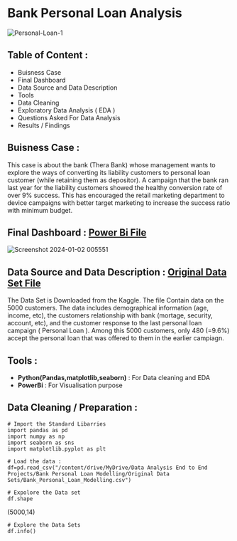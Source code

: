 # Bank Personal Loan Analysis
![Personal-Loan-1](https://github.com/himanshucgithub/Project/assets/112814361/a0f32c4d-1c91-4ca1-9080-361b367425e5)

## Table of Content :
* Buisness Case
* Final Dashboard
* Data Source and Data Description
* Tools
* Data Cleaning
* Exploratory Data Analysis ( EDA )
* Questions Asked For Data Analysis
* Results / Findings

## Buisness Case :
This case is about the bank (Thera Bank) whose management wants to explore the ways of converting its liability customers to personal loan customer (while retaining them as depositor). A campaign that the bank ran last year for the liability customers showed the healthy conversion rate of over 9% success. This has encouraged the retail marketing department to device campaigns with better target marketing to increase the success ratio with minimum budget.

## Final Dashboard : [Power Bi File](https://github.com/himanshucgithub/Files/blob/main/End%20to%20End%20Projects/Bank%20Personal%20Loan%20Analysis/Bank%20Personal%20Loan%20Analysis.pbix)
![Screenshot 2024-01-02 005551](https://github.com/himanshucgithub/Project/assets/112814361/d1bc87c3-fe64-4f81-a2ba-4a6b62ac5137)

## Data Source and Data Description : [Original Data Set File](https://github.com/himanshucgithub/Files/blob/main/End%20to%20End%20Projects/Bank%20Personal%20Loan%20Analysis/Bank_Personal_Loan_Modelling.csv)
The Data Set is Downloaded from the Kaggle. The file Contain data on the 5000 customers. The data includes demographical information (age, income, etc), the customers relationship with bank (mortage, security, account, etc), and the customer response to the last personal loan campaign ( Personal Loan ). Among this 5000 customers, only 480 (=9.6%) accept the personal loan that was offered to them in the earlier campiagn.

## Tools :
* **Python(Pandas,matplotlib,seaborn)** : For Data cleaning and EDA
* **PowerBi** : For Visualisation purpose

## Data Cleaning / Preparation :
```
# Import the Standard Libarries
import pandas as pd
import numpy as np
import seaborn as sns
import matplotlib.pyplot as plt
```

```
# Load the data :
df=pd.read_csv("/content/drive/MyDrive/Data Analysis End to End Projects/Bank Personal Loan Modelling/Original Data Sets/Bank_Personal_Loan_Modelling.csv")
```

```
# Expolore the Data set
df.shape
```
(5000,14)

```
# Explore the Data Sets
df.info()
```

